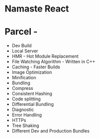 # Namaste React 

#  Parcel -
 
- Dev Build
- Local Server
- HMR - Hot Module Replacement
- File Watching Algorithm - Written in C++
- Caching - Faster Builds
- Image Optimization
- Minification
- Bundling
- Compress
- Consistent Hashing 
- Code splitting
- Differential Bundling
- Diagnostic
- Error Handling
- HTTPs
- Tree Shaking
- Different Dev and Production Bundles
